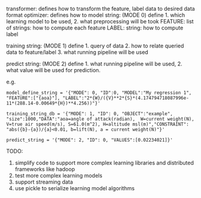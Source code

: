 transformer:
defines how to transform the feature, label data to desired data format
optimizer:
defines how to 
model string: (MODE 0)
define 1. which learning model to be used, 2. what preprocessing will be took
FEATURE: list of strings: how to compute each feature
LABEL: string: how to compute label

training string: (MODE 1)
define 1. query of data 2. how to relate queried data to feature/label 3. what running pipeline will be used

predict string: (MODE 2)
define 1. what running pipeline will be used, 2. what value will be used for prediction.

e.g.
~~~~
model_define_string = '{"MODE": 0, "ID":0, "MODEL":"My regression 1", "FEATURE":["{aoa}"], "LABEL":"2*{W}/({V}**2*{S}*(4.174794718087996e-11*(288.14-0.00649*{H})**4.256))"}'

training_string_db = '{"MODE": 1, "ID": 0, "OBJECT":"example", "size":1000,"DATA":"aoa=angle of attack(radian),  W=current weight(N), V=true air speed(m/s), S=61.0(m^2), H=altitude msl(m)","CONSTRAINT": "abs({b}-{a})/{a}<0.01, b=lift(N), a = current weight(N)"}'

predict_string = '{"MODE": 2, "ID": 0, "VALUES":[0.02234021]}'
~~~~
TODO:
1. simplify code to support more complex learning libraries and distributed frameworks like hadoop
2. test more complex learning models
3. support streaming data
4. use pickle to serialize learning model algorithms